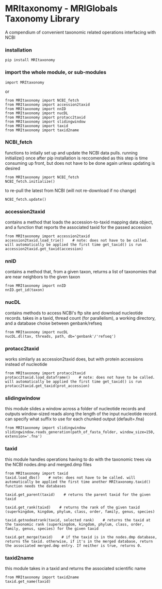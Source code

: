 # MRItaxonomy - MRIGlobals Taxonomy Library

A compendium of convenient taxonomic related operations interfacing with NCBI

### installation
```
pip install MRItaxonomy
```

### import the whole module, or sub-modules
```
import MRItaxonomy
```
or
```
from MRItaxonomy import NCBI_fetch
from MRItaxonomy import accession2taxid
from MRItaxonomy import nnID
from MRItaxonomy import nucDL
from MRItaxonomy import protacc2taxid
from MRItaxonomy import slidingwindow
from MRItaxonomy import taxid
from MRItaxonomy import taxid2name
```

### NCBI_fetch
functions to intially set up and update the NCBI data pulls. running initialize() once after pip installation is reccomended as this step is time consuming up front, but does not have to be done again unless updating is desired
```
from MRItaxonomy import NCBI_fetch
NCBI_fetch.initialize()
```
to re-pull the latest from NCBI (will not re-download if no change)
```
NCBI_fetch.update()
```

### accession2taxid
contains a method that loads the accession-to-taxid mapping data object, and a function that reports the associated taxid for the passed accession
```
from MRItaxonomy import accession2taxid
accession2taxid.load_trie()    # note: does not have to be called. will automatically be applied the first time get_taxid() is run
accession2taxid.get_taxid(accession)
```

### nnID
contains a method that, from a given taxon, returns a list of taxonomies that are near neighbors to the given taxon
```
from MRItaxonomy import nnID
nnID.get_id(taxon)
```

### nucDL
contains methods to access NCBI's ftp site and download nucleotide records. takes in a taxid, thread count (for parallelism), a working directory, and a database choise between genbank/refseq
```
from MRItaxonomy import nucDL
nucDL.dl(tax, threads, path, db='genbank'/'refseq')
```

### protacc2taxid
works similarly as accession2taxid does, but with protein accessions instead of nucleotide
```
from MRItaxonomy import protacc2taxid
protacc2taxid.load_dataframe()    # note: does not have to be called. will automatically be applied the first time get_taxid() is run
protacc2taxid.get_taxid(prot_accession)
```

### slidingwindow
this module slides a window across a folder of nucleotide records and outputs window-sized reads along the length of the input nucleotide record. can specify what suffix to use for each chunked output (default=.fna)
```
from MRItaxonomy import slidingwindow
slidingwindow.reads_generation(path_of_fasta_folder, window_size=150, extension='.fna')
```

### taxid
this module handles operations having to do with the taxonomic trees via the NCBI nodes.dmp and merged.dmp files
```
from MRItaxonomy import taxid
taxid.load_dbs()    # note: does not have to be called. will automatically be applied the first time another MRItaxonomy.taxid() function needs the databases

taxid.get_parent(taxid)    # returns the parent taxid for the given taxid

taxid.get_rank(taixd)    # returns the rank of the given taxid (superkingdom, kingdom, phylum, class, order, family, genus, species)

taxid.getnodeatrank(taxid, selected rank)    # returns the taxid at the taxonomic rank (superkingdom, kingdom, phylum, class, order, family, genus, species) for the given taxid

taxid.get_merge(taxid)    # if the taxid is in the nodes.dmp database, returns the taxid. otherwise, if it's in the merged database, return the associated merged.dmp entry. If neither is true, returns 0.
```


### taxid2name
this module takes in a taxid and returns the associated scientific name
```
from MRItaxonomy import taxid2name
taxid.get_name(taxid)
```

